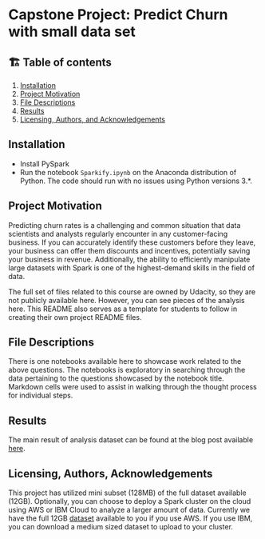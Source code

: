 # Capstone Project: Predict Churn with small data set

## 🏗️ Table of contents

1. [Installation](#installation)
2. [Project Motivation](#motivation)
3. [File Descriptions](#files)
4. [Results](#results)
5. [Licensing, Authors, and Acknowledgements](#licensing)

## Installation <a name="installation"></a>

- Install PySpark
- Run the notebook `Sparkify.ipynb` on the Anaconda distribution of Python.  The code should run with no issues using Python versions 3.*.

## Project Motivation<a name="motivation"></a>

Predicting churn rates is a challenging and common situation that data scientists and analysts regularly encounter in any customer-facing business. If you can accurately identify these customers before they leave, your business can offer them discounts and incentives, potentially saving your business in revenue. Additionally, the ability to efficiently manipulate large datasets with Spark is one of the highest-demand skills in the field of data.

The full set of files related to this course are owned by Udacity, so they are not publicly available here.  However, you can see pieces of the analysis here.  This README also serves as a template for students to follow in creating their own project README files.

## File Descriptions <a name="files"></a>

There is one notebooks available here to showcase work related to the above questions.  The notebooks is exploratory in searching through the data pertaining to the questions showcased by the notebook title.  Markdown cells were used to assist in walking through the thought process for individual steps.  

## Results<a name="results"></a>

The main result of analysis dataset can be found at the blog post available [here](https://medium.com/@dinhnda2021/predicting-churn-rate-to-save-the-business-1a70c8f6b0db).

## Licensing, Authors, Acknowledgements<a name="licensing"></a>

This project has utilized mini subset (128MB) of the full dataset available (12GB). Optionally, you can choose to deploy a Spark cluster on the cloud using AWS or IBM Cloud to analyze a larger amount of data. Currently we have the full 12GB [dataset](http://udacity-dsnd.s3.amazonaws.com/sparkify/mini_sparkify_event_data.json) available to you if you use AWS. If you use IBM, you can download a medium sized dataset to upload to your cluster.  
